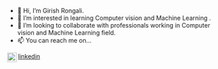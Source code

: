 - 👋 Hi, I’m Girish Rongali.
- 👀 I’m interested in learning Computer vision and Machine Learning .
- 💞️ I’m looking to collaborate with professionals working in Computer vision and Machine Learning field.
- 📫 You can reach me on...
 
<img align="left" alt="codeSTACKr | LinkedIn" width="22px" src="https://cdn.jsdelivr.net/npm/simple-icons@v3/icons/linkedin.svg" />[linkedin](https://www.linkedin.com/in/girish-rongali-505a94148)


<br />
<!---
girish445ai/girish445ai is a ✨ special ✨ repository because its `README.md` (this file) appears on your GitHub profile.
You can click the Preview link to take a look at your changes.
--->
 
